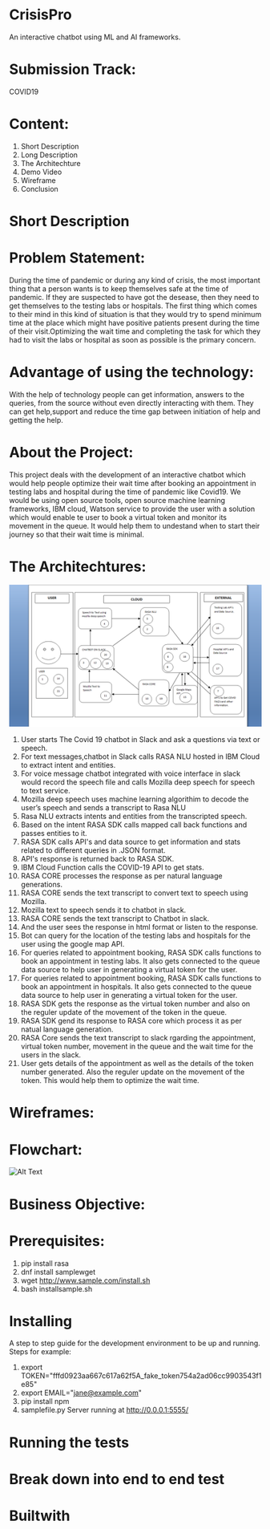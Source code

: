 # CrisisPro
An interactive chatbot using ML and AI frameworks.
# Submission Track:
COVID19
# Content:
1) Short Description
2) Long Description
3) The Architechture
4) Demo Video
3) Wireframe
4) Conclusion

# Short Description
# Problem Statement:
During the time of pandemic or during any kind of crisis, the most important thing that a person wants is to keep themselves safe at the time of pandemic. If they are suspected to have got the desease, then they need to get themselves to the testing labs or hospitals. The first thing which comes to their mind in this kind of situation is that they would try to spend minimum time at the place which might have positive patients present during the time of their visit.Optimizing the wait time and completing the task for which they had to visit the labs or hospital as soon as possible is the primary concern.
# Advantage of using the technology:
With the help of technology people can get information, answers to the queries, from the source without even directly interacting with them. They can get help,support and reduce the time gap between initiation of help and getting the help.
# About the Project:
This project deals with the development of an interactive chatbot which would help people optimize their wait time after booking an appointment in testing labs and hospital during the time of pandemic like Covid19. We would be using open source tools, open source machine learning frameworks, IBM cloud, Watson service to provide the user with a solution which would enable te user to book a virtual token and monitor its movement in the queue. It would help them to undestand when to start their journey so that their wait time is minimal.
# The Architechtures:
![Alt Text](https://github.com/techrishikb/Covid19_Chatbot/blob/master/chatbot%20architecture.png)
1) User starts The Covid 19 chatbot in Slack and ask a questions via text or speech.
2) For text messages,chatbot in Slack calls RASA NLU hosted in IBM Cloud  to extract intent and entities.
3) For voice message chatbot integrated with voice interface in slack would record the speech file and calls Mozilla deep speech for speech to text service.
4) Mozilla deep speech uses machine learning algorithim to decode the user’s speech and sends a transcript to Rasa NLU
5) Rasa NLU extracts intents and entities from the transcripted speech.
6) Based on the intent RASA SDK calls mapped call back functions and passes entities to it.
7) RASA SDK calls API's and data source to get information and stats related to different queries in .JSON format.
8) API's response is returned back to RASA SDK.
9) IBM Cloud Function calls the COVID-19 API to get stats.
10) RASA CORE processes the response as per natural language generations.
11) RASA CORE sends the text transcript to convert text to speech using Mozilla.
12) Mozilla text to speech sends it to chatbot in slack. 
13) RASA CORE sends the text transcript to Chatbot in slack.
14) And the user sees the response in html format or listen to the response.
15) Bot can query for the location of the testing labs and hospitals for the user using the google map API.
16) For queries related to appointment booking, RASA SDK calls functions to book an appointment in testing labs. It also gets connected to the queue data source to help user in generating a virtual token for the user.
17) For queries related to appointment booking, RASA SDK calls functions to book an appointment in hospitals. It also gets connected to the queue data source to help user in generating a virtual token for the user.
18) RASA SDK gets the response as the virtual token number and also on the reguler update of the movement of the token in the queue. 
19) RASA SDK gend its response to RASA core which process it as per natual language generation.
20) RASA Core sends the text transcript to slack rgarding the appointment, virtual token number, movement in the queue and the wait time for the users in the slack.
21) User gets details of the appointment as well as the details of the token number generated. Also the reguler update on the movement of the token. This would help them to optimize the wait time.
# Wireframes:
# Flowchart:
  ![Alt Text](url)
# Business Objective:
# Prerequisites:
1) pip install rasa
2) dnf install samplewget
3) wget http://www.sample.com/install.sh
4) bash installsample.sh

# Installing

A step to step guide for the development environment to be up and running.
Steps for example:
1) export TOKEN="fffd0923aa667c617a62f5A_fake_token754a2ad06cc9903543f1e85"
2) export EMAIL="jane@example.com"
3) pip install npm
4) samplefile.py
Server running at http://0.0.0.1:5555/

# Running the tests
# Break down into end to end test
# Builtwith

